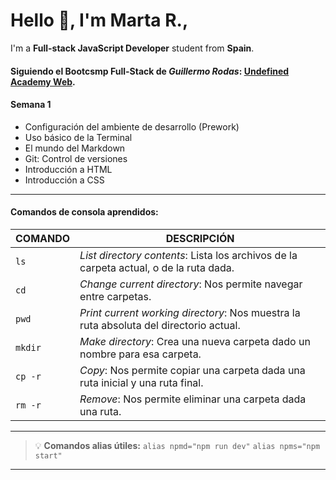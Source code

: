 # Hello 👋, I'm Marta R.,

I'm a **Full-stack JavaScript Developer** student from **Spain**.

#### Siguiendo el Bootcsmp Full-Stack de *Guillermo Rodas*: [Undefined Academy Web](https://undefined.academy/#).
#### **Semana 1**
- Configuración del ambiente de desarrollo (Prework)
- Uso básico de la Terminal
- El mundo del Markdown
- Git: Control de versiones
- Introducción a HTML
- Introducción a CSS
---
#### Comandos de consola aprendidos:

| COMANDO | DESCRIPCIÓN                                                                            |
| ------- | -------------------------------------------------------------------------------------- |
| `ls`    | *List directory contents*: Lista los archivos de la carpeta actual, o de la ruta dada. |
| `cd`    | *Change current directory*: Nos permite navegar entre carpetas.                        |
| `pwd`   | *Print current working directory*: Nos muestra la ruta absoluta del directorio actual. |
| `mkdir` | *Make directory*: Crea una nueva carpeta dado un nombre para esa carpeta.              |
| `cp -r` | *Copy*: Nos permite copiar una carpeta dada una ruta inicial y una ruta final.         |
| `rm -r` | *Remove*: Nos permite eliminar una carpeta dada una ruta.                              |

---

>💡  **Comandos alias útiles:**
>`alias npmd="npm run dev"`
>`alias npms="npm start"`

---

